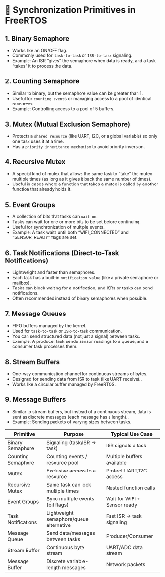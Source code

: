 # 🔑 Synchronization Primitives in FreeRTOS
## 1. Binary Semaphore
* Works like an ON/OFF flag.
* Commonly used for` task-to-task` or `ISR-to-task` signaling.
* Example: An ISR “gives” the semaphore when data is ready, and a task “takes” it to
process the data.
## 2. Counting Semaphore
* Similar to binary, but the semaphore value can be greater than 1.
* Useful for `counting event`s or managing access to a pool of identical resources.
* Example: Controlling access to a pool of 5 buffers.
## 3. Mutex (Mutual Exclusion Semaphore)
* Protects a `shared resource` (like UART, I2C, or a global variable) so only one task
uses it at a time.
* Has a `priority inheritance mechanism` to avoid priority inversion.
## 4. Recursive Mutex
* A special kind of mutex that allows the same task to “take” the mutex multiple times
(as long as it gives it back the same number of times).
* Useful in cases where a function that takes a mutex is called by another function that
already holds it.
## 5. Event Groups
* A collection of bits that tasks can `wait on`.
* Tasks can wait for one or more bits to be set before continuing.
* Useful for synchronization of multiple events.
* Example: A task waits until both “WIFI_CONNECTED” and “SENSOR_READY” flags
are set.
## 6. Task Notifications (Direct-to-Task Notifications)
* Lightweight and faster than semaphores.
* Each task has a built-in `notification value` (like a private semaphore or mailbox).
* Tasks can block waiting for a notification, and ISRs or tasks can send notifications.
* Often recommended instead of binary semaphores when possible.
## 7. Message Queues
* FIFO buffers managed by the kernel.
* Used for `task-to-task` or `ISR-to-task` communication.
* You can send structured data (not just a signal) between tasks.
* Example: A producer task sends sensor readings to a queue,
and a consumer task processes them.
## 8. Stream Buffers
* One-way communication channel for continuous streams of bytes.
* Designed for sending data from ISR to task (like UART receive)..
* Works like a circular buffer managed by FreeRTOS.
## 9. Message Buffers
* Similar to stream buffers, but instead of a continuous stream,
data is sent as discrete messages (each message has a length)..
* Example: Sending packets of varying sizes between tasks.

| Primitive | Purpose | Typical Use Case|
|-----------|---------|-----------------|
Binary Semaphore | Signaling (task/ISR → task) | ISR signals a task |
Counting Semaphore | Counting events / resource pool |Multiple buffers available |
Mutex | Exclusive access to a resource | Protect UART/I2C access
Recursive Mutex | Same task can lock multiple times |Nested function calls
Event Groups | Sync multiple events (bit flags) | Wait for WiFi + Sensor ready
|Task Notifications | Lightweight semaphore/queue alternative | Fast ISR → task signaling
|Message Queue | Send data/messages between tasks | Producer/Consumer
|Stream Buffer | Continuous byte stream | UART/ADC data stream
|Message Buffer | Discrete variable-length messages | Network packets